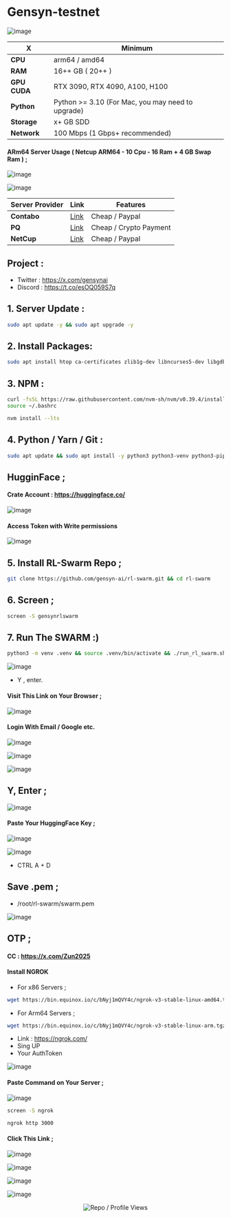  # Gensyn-testnet


![image](https://github.com/user-attachments/assets/9a714d4c-645d-49b3-a3ce-c2a3095058cc)


| X        | Minimum              |
|------------------|----------------------------|
| **CPU**          | arm64 / amd64 |
| **RAM**          | 16++ GB ( 20++ )                    |
| **GPU** **CUDA**     | RTX 3090, RTX 4090, A100, H100                 |
| **Python**     | Python >= 3.10 (For Mac, you may need to upgrade)                 |
| **Storage**      | x+ GB SDD                   |
| **Network**      | 100 Mbps (1 Gbps+ recommended) |


#### ARm64 Server Usage ( Netcup ARM64 - 10 Cpu - 16 Ram + 4 GB Swap Ram ) ; 

![image](https://github.com/user-attachments/assets/7f0cf1ea-ea91-45f0-834f-80bdc75798da)

![image](https://github.com/user-attachments/assets/a100aec7-1d03-4729-b823-a745aa08a3a5)


| Server Provider        | Link              | Features |
|------------------|----------------------------|----------------------------|
| **Contabo**          | [Link](https://www.dpbolvw.net/click-101330552-12454592)                     | Cheap / Paypal  |
| **PQ**      | [Link](https://pq.hosting/?from=627713)                  | Cheap / Crypto Payment |
| **NetCup**          | [Link](https://www.netcup.com/en/?ref=261820) | Cheap / Paypal |

## Project : 
- Twitter : https://x.com/gensynai
- Discord : https://t.co/esOQ059S7q


## 1. Server Update : 

```bash
sudo apt update -y && sudo apt upgrade -y
```
## 2. Install Packages:

```bash
sudo apt install htop ca-certificates zlib1g-dev libncurses5-dev libgdbm-dev libnss3-dev tmux iptables curl nvme-cli git wget make jq libleveldb-dev build-essential pkg-config ncdu tar clang bsdmainutils lsb-release libssl-dev libreadline-dev libffi-dev jq gcc screen file unzip lz4 -y
```

## 3. NPM :
```bash
curl -fsSL https://raw.githubusercontent.com/nvm-sh/nvm/v0.39.4/install.sh | bash
source ~/.bashrc
```

```bash
nvm install --lts
```

## 4. Python / Yarn / Git : 

```bash
sudo apt update && sudo apt install -y python3 python3-venv python3-pip git yarn && curl -sS https://dl.yarnpkg.com/debian/pubkey.gpg | sudo apt-key add - && echo "deb https://dl.yarnpkg.com/debian/ stable main" | sudo tee /etc/apt/sources.list.d/yarn.list && sudo apt update && sudo apt install -y yarn
```

## HugginFace ; 

#### Crate Account : https://huggingface.co/

![image](https://github.com/user-attachments/assets/62af4936-bcd6-4f3b-8f92-4c34cfb0e388)


#### Access Token with Write permissions

![image](https://github.com/user-attachments/assets/dc54f075-915c-438c-a3b7-9c11b55d7c8f)


## 5. Install RL-Swarm Repo ; 

```bash
git clone https://github.com/gensyn-ai/rl-swarm.git && cd rl-swarm
```

## 6. Screen ; 

```bash
screen -S gensynrlswarm
```
## 7. Run The SWARM :) 
```bash
python3 -m venv .venv && source .venv/bin/activate && ./run_rl_swarm.sh
```

![image](https://github.com/user-attachments/assets/886d20a9-00d0-425f-ba52-6b601e581acb)


- Y , enter.

#### Visit This Link on Your Browser ; 

![image](https://github.com/user-attachments/assets/a5b3bbf6-f171-42e1-b41b-54d52fe2e0de)


#### Login With Email / Google etc.

![image](https://github.com/user-attachments/assets/181d5cc7-0e3c-417c-a335-26192021aab2)

![image](https://github.com/user-attachments/assets/0b100bc8-9bef-4326-b126-e3a5a4fdabf4)

![image](https://github.com/user-attachments/assets/a25090c5-2792-415f-a1d3-7cb66dee5f88)



## Y, Enter ; 

![image](https://github.com/user-attachments/assets/c0472fa2-19bb-4805-b5fa-5a96e9a0129e)

#### Paste Your HuggingFace Key ; 

![image](https://github.com/user-attachments/assets/556891b2-dfae-4edd-b07d-6057c2ce5f82)


![image](https://github.com/user-attachments/assets/45bb15f9-1f72-4b72-8a84-be8d1445a5fd)

- CTRL A + D


## Save .pem ; 

- /root/rl-swarm/swarm.pem 

![image](https://github.com/user-attachments/assets/48d21c7b-0eef-4a85-9732-41f1bc009f2a)


## OTP ; 

#### CC : https://x.com/Zun2025

#### Install NGROK


- For x86 Servers ; 

```bash
wget https://bin.equinox.io/c/bNyj1mQVY4c/ngrok-v3-stable-linux-amd64.tgz && tar -xvzf ngrok-v3-stable-linux-amd64.tgz && sudo mv ngrok /usr/local/bin/
```

- For Arm64 Servers ; 
```bash
wget https://bin.equinox.io/c/bNyj1mQVY4c/ngrok-v3-stable-linux-arm.tgz && tar -xvzf ngrok-v3-stable-linux-arm.tgz && sudo mv ngrok /usr/local/bin/
```

- Link : https://ngrok.com/
- Sing UP
- Your AuthToken

![image](https://github.com/user-attachments/assets/4f317fd4-2715-4143-bcd2-5020fc5a8955)


#### Paste Command on Your Server ; 

![image](https://github.com/user-attachments/assets/18646475-4495-436c-92bc-b9df94bd39af)


```bash
screen -S ngrok
```

```bash
ngrok http 3000
```

#### Click This Link ; 

![image](https://github.com/user-attachments/assets/5cad13ae-2a42-49f0-ae0c-6669eb0225b6)


![image](https://github.com/user-attachments/assets/b20cf6c5-62b0-4701-9d7c-ac9a7a524213)

![image](https://github.com/user-attachments/assets/a73b6736-31fb-4fc3-84b6-ef81f2cace0d)

![image](https://github.com/user-attachments/assets/d787c7b9-1128-477c-8214-faf9a5aa140f)



<p align="center">
  <img src="https://komarev.com/ghpvc/?username=FurkanL0&style=flat-square&color=red&label=Profile+Views+/+Repo+Views+" alt="Repo / Profile Views" />
</p>
